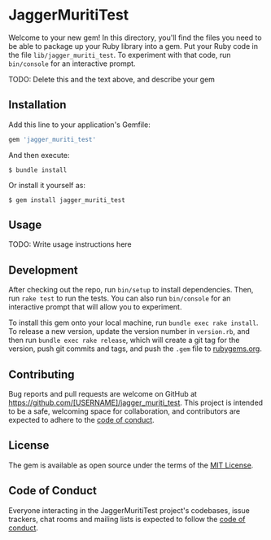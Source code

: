 # JaggerMuritiTest

Welcome to your new gem! In this directory, you'll find the files you need to be able to package up your Ruby library into a gem. Put your Ruby code in the file `lib/jagger_muriti_test`. To experiment with that code, run `bin/console` for an interactive prompt.

TODO: Delete this and the text above, and describe your gem

## Installation

Add this line to your application's Gemfile:

```ruby
gem 'jagger_muriti_test'
```

And then execute:

    $ bundle install

Or install it yourself as:

    $ gem install jagger_muriti_test

## Usage

TODO: Write usage instructions here

## Development

After checking out the repo, run `bin/setup` to install dependencies. Then, run `rake test` to run the tests. You can also run `bin/console` for an interactive prompt that will allow you to experiment.

To install this gem onto your local machine, run `bundle exec rake install`. To release a new version, update the version number in `version.rb`, and then run `bundle exec rake release`, which will create a git tag for the version, push git commits and tags, and push the `.gem` file to [rubygems.org](https://rubygems.org).

## Contributing

Bug reports and pull requests are welcome on GitHub at https://github.com/[USERNAME]/jagger_muriti_test. This project is intended to be a safe, welcoming space for collaboration, and contributors are expected to adhere to the [code of conduct](https://github.com/[USERNAME]/jagger_muriti_test/blob/master/CODE_OF_CONDUCT.md).


## License

The gem is available as open source under the terms of the [MIT License](https://opensource.org/licenses/MIT).

## Code of Conduct

Everyone interacting in the JaggerMuritiTest project's codebases, issue trackers, chat rooms and mailing lists is expected to follow the [code of conduct](https://github.com/[USERNAME]/jagger_muriti_test/blob/master/CODE_OF_CONDUCT.md).

